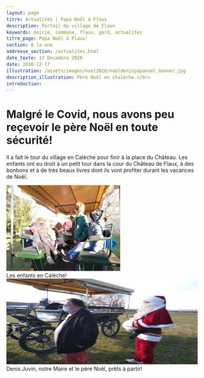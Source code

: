 ```yaml
---
layout: page
titre: Actualités | Papa Noël à Flaux
description: Portail du village de Flaux
keywords: mairie, commune, flaux, gard, actualités
titre_page: Papa Noël à Flaux!
section: À la une
addresse_section: /actualites.html
date_texte: 17 Decembre 2020
date: 2020-12-17
illustration: /assets/images/noel2020/noeldenispapanoel_banner.jpg
description_illustration: Père Noël en chalèche.</br>
introduction: 
---
```


# Malgré le Covid, nous avons peu reçevoir le père Noël en toute sécurité!<br>

Il a fait le tour du village en Calèche pour finir à la place du Château. Les enfants ont eu droit à un petit tour dans la cour du Château de Flaux, à des bonbons et à de très beaux livres dont ils vont profiter durant les vacances de Noël.


<div class="gallery">
  <a target="_blank" href="/assets/images/noel2020/papanoel2020two_300.jpg">
    <img src="/assets/images/noel2020/papanoel2020two_300.jpg" alt="NoelFlaux" width="300" height="225">
  </a>
  <div class="desc">Les enfants en Calèche!</div>
</div>

<div class="gallery">
  <a target="_blank" href="/assets/images/noel2020/papanoel2020three_300.jpg">
    <img src="/assets/images/noel2020/papanoel2020three_300.jpg" alt="NoelFlaux" width="600" height="225">
  </a>
  <div class="desc">Denis Juvin, notre Maire et le père Noël, prêts à partir!</div>
</div>




